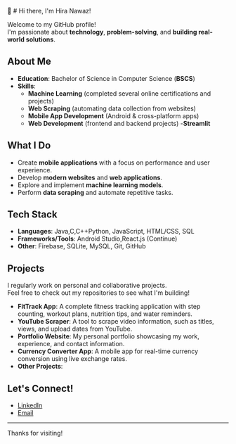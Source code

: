 👋 #  Hi there, I'm Hira Nawaz!

Welcome to my GitHub profile!  
I'm passionate about **technology**, **problem-solving**, and **building real-world solutions**.

## About Me

- **Education**: Bachelor of Science in Computer Science (**BSCS**)
- **Skills**:
  - **Machine Learning** (completed several online certifications and projects)
  - **Web Scraping** (automating data collection from websites)
  - **Mobile App Development** (Android & cross-platform apps)
  - **Web Development** (frontend and backend projects)
  -**Streamlit**
    
## What I Do

- Create **mobile applications** with a focus on performance and user experience.
- Develop **modern websites** and **web applications**.
- Explore and implement **machine learning models**.
- Perform **data scraping** and automate repetitive tasks.

## Tech Stack

- **Languages**: Java,C,C++Python, JavaScript, HTML/CSS, SQL
- **Frameworks/Tools**: Android Studio,React.js (Continue)
- **Other**: Firebase, SQLite, MySQL, Git, GitHub

## Projects

I regularly work on personal and collaborative projects.  
Feel free to check out my repositories to see what I'm building!

- **FitTrack App**: A complete fitness tracking application with step counting, workout plans, nutrition tips, and water reminders.
- **YouTube Scraper**: A tool to scrape video information, such as titles, views, and upload dates from YouTube.
- **Portfolio Website**: My personal portfolio showcasing my work, experience, and contact information.
- **Currency Converter App**: A mobile app for real-time currency conversion using live exchange rates.
- **Other Projects**:
## Let's Connect!

- [LinkedIn](https://www.linkedin.com/in/hira-nawaz-544632348)
- [Email](mailto:nawazhira48@gmail.com)


---

Thanks for visiting!


<!---
HiraNawaz2415/HiraNawaz2415 is a ✨ special ✨ repository because its `README.md` (this file) appears on your GitHub profile.
You can click the Preview link to take a look at your changes.
--->
